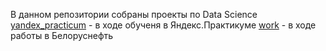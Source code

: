 В данном репозитории собраны проекты по Data Science
[yandex_practicum](yandex_practicum) - в ходе обученя в Яндекс.Практикуме
[work](work) - в ходе работы в Белоруснефть
